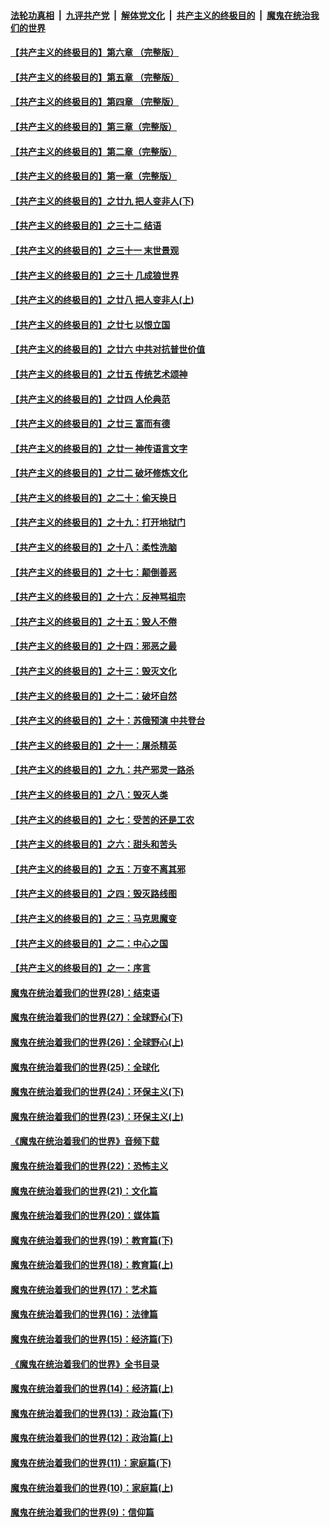 ####  [法轮功真相](../../../../basic/blob/master/README.md?t=06182302) &nbsp;|&nbsp; [九评共产党](../../../../9ping.md/blob/master/README.md?t=06182302) &nbsp;|&nbsp; [解体党文化](../../../../jtdwh.md/blob/master/README.md?t=06182302)  &nbsp;|&nbsp; [共产主义的终极目的](../../../../gczydzjmd.md/blob/master/README.md?t=06182302) &nbsp;|&nbsp; [魔鬼在统治我们的世界](../../../../mgztzwmdsj.md/blob/master/README.md?t=06182302) 

#### [【共产主义的终极目的】第六章 （完整版）](../pages/nsc422/n11428913.md?t=06182302) 

#### [【共产主义的终极目的】第五章 （完整版）](../pages/nsc422/n11428912.md?t=06182302) 

#### [【共产主义的终极目的】第四章 （完整版）](../pages/nsc422/n11428907.md?t=06182302) 

#### [【共产主义的终极目的】第三章（完整版）](../pages/nsc422/n11428848.md?t=06182302) 

#### [【共产主义的终极目的】第二章（完整版）](../pages/nsc422/n11428831.md?t=06182302) 

#### [【共产主义的终极目的】第一章（完整版）](../pages/nsc422/n11417651.md?t=06182302) 

#### [【共产主义的终极目的】之廿九 把人变非人(下)](../pages/nsc422/n11344140.md?t=06182302) 

#### [【共产主义的终极目的】之三十二 结语](../pages/nsc422/n11360535.md?t=06182302) 

#### [【共产主义的终极目的】之三十一 末世景观](../pages/nsc422/n11351129.md?t=06182302) 

#### [【共产主义的终极目的】之三十 几成狼世界](../pages/nsc422/n11348280.md?t=06182302) 

#### [【共产主义的终极目的】之廿八 把人变非人(上)](../pages/nsc422/n11340492.md?t=06182302) 

#### [【共产主义的终极目的】之廿七 以恨立国](../pages/nsc422/n11336944.md?t=06182302) 

#### [【共产主义的终极目的】之廿六 中共对抗普世价值](../pages/nsc422/n11324785.md?t=06182302) 

#### [【共产主义的终极目的】之廿五 传统艺术颂神](../pages/nsc422/n11296396.md?t=06182302) 

#### [【共产主义的终极目的】之廿四 人伦典范](../pages/nsc422/n11296397.md?t=06182302) 

#### [【共产主义的终极目的】之廿三 富而有德](../pages/nsc422/n11283598.md?t=06182302) 

#### [【共产主义的终极目的】之廿一 神传语言文字](../pages/nsc422/n11263265.md?t=06182302) 

#### [【共产主义的终极目的】之廿二 破坏修炼文化](../pages/nsc422/n11245728.md?t=06182302) 

#### [【共产主义的终极目的】之二十：偷天换日](../pages/nsc422/n11238846.md?t=06182302) 

#### [【共产主义的终极目的】之十九：打开地狱门](../pages/nsc422/n11206376.md?t=06182302) 

#### [【共产主义的终极目的】之十八：柔性洗脑](../pages/nsc422/n11199994.md?t=06182302) 

#### [【共产主义的终极目的】之十七：颠倒善恶](../pages/nsc422/n11179782.md?t=06182302) 

#### [【共产主义的终极目的】之十六：反神骂祖宗](../pages/nsc422/n11166798.md?t=06182302) 

#### [【共产主义的终极目的】之十五：毁人不倦](../pages/nsc422/n11166792.md?t=06182302) 

#### [【共产主义的终极目的】之十四：邪恶之最](../pages/nsc422/n11150249.md?t=06182302) 

#### [【共产主义的终极目的】之十三：毁灭文化](../pages/nsc422/n11135227.md?t=06182302) 

#### [【共产主义的终极目的】之十二：破坏自然](../pages/nsc422/n11135214.md?t=06182302) 

#### [【共产主义的终极目的】之十：苏俄预演 中共登台](../pages/nsc422/n11118424.md?t=06182302) 

#### [【共产主义的终极目的】之十一：屠杀精英](../pages/nsc422/n11118442.md?t=06182302) 

#### [【共产主义的终极目的】之九：共产邪灵一路杀](../pages/nsc422/n11114139.md?t=06182302) 

#### [【共产主义的终极目的】之八：毁灭人类](../pages/nsc422/n11108503.md?t=06182302) 

#### [【共产主义的终极目的】之七：受苦的还是工农](../pages/nsc422/n11101809.md?t=06182302) 

#### [【共产主义的终极目的】之六：甜头和苦头](../pages/nsc422/n11096971.md?t=06182302) 

#### [【共产主义的终极目的】之五：万变不离其邪](../pages/nsc422/n11091285.md?t=06182302) 

#### [【共产主义的终极目的】之四：毁灭路线图](../pages/nsc422/n11086284.md?t=06182302) 

#### [【共产主义的终极目的】之三：马克思魔变](../pages/nsc422/n11061941.md?t=06182302) 

#### [【共产主义的终极目的】之二：中心之国](../pages/nsc422/n11047728.md?t=06182302) 

#### [【共产主义的终极目的】之一：序言](../pages/nsc422/n11086077.md?t=06182302) 

#### [魔鬼在统治着我们的世界(28)：结束语](../pages/nsc422/n10936246.md?t=06182302) 

#### [魔鬼在统治着我们的世界(27)：全球野心(下)](../pages/nsc422/n10928319.md?t=06182302) 

#### [魔鬼在统治着我们的世界(26)：全球野心(上)](../pages/nsc422/n10900318.md?t=06182302) 

#### [魔鬼在统治着我们的世界(25)：全球化](../pages/nsc422/n10788205.md?t=06182302) 

#### [魔鬼在统治着我们的世界(24)：环保主义(下)](../pages/nsc422/n10695307.md?t=06182302) 

#### [魔鬼在统治着我们的世界(23)：环保主义(上)](../pages/nsc422/n10688613.md?t=06182302) 

#### [《魔鬼在统治着我们的世界》音频下载](../pages/nsc422/n10635553.md?t=06182302) 

#### [魔鬼在统治着我们的世界(22)：恐怖主义](../pages/nsc422/n10614727.md?t=06182302) 

#### [魔鬼在统治着我们的世界(21)：文化篇](../pages/nsc422/n10597706.md?t=06182302) 

#### [魔鬼在统治着我们的世界(20)：媒体篇](../pages/nsc422/n10586579.md?t=06182302) 

#### [魔鬼在统治着我们的世界(19)：教育篇(下)](../pages/nsc422/n10564808.md?t=06182302) 

#### [魔鬼在统治着我们的世界(18)：教育篇(上)](../pages/nsc422/n10526970.md?t=06182302) 

#### [魔鬼在统治着我们的世界(17)：艺术篇](../pages/nsc422/n10499093.md?t=06182302) 

#### [魔鬼在统治着我们的世界(16)：法律篇](../pages/nsc422/n10485969.md?t=06182302) 

#### [魔鬼在统治着我们的世界(15)：经济篇(下)](../pages/nsc422/n10469975.md?t=06182302) 

#### [《魔鬼在统治着我们的世界》全书目录](../pages/nsc422/n10464261.md?t=06182302) 

#### [魔鬼在统治着我们的世界(14)：经济篇(上)](../pages/nsc422/n10457370.md?t=06182302) 

#### [魔鬼在统治着我们的世界(13)：政治篇(下)](../pages/nsc422/n10448270.md?t=06182302) 

#### [魔鬼在统治着我们的世界(12)：政治篇(上)](../pages/nsc422/n10444576.md?t=06182302) 

#### [魔鬼在统治着我们的世界(11)：家庭篇(下)](../pages/nsc422/n10440961.md?t=06182302) 

#### [魔鬼在统治着我们的世界(10)：家庭篇(上)](../pages/nsc422/n10435448.md?t=06182302) 

#### [魔鬼在统治着我们的世界(9)：信仰篇](../pages/nsc422/n10432159.md?t=06182302) 


